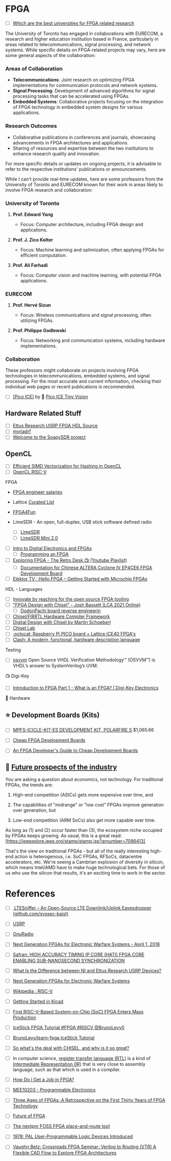 # FPGA

- [ ] [Which are the best universities for FPGA related research](https://www.quora.com/Which-are-the-best-universities-for-FPGA-related-research)

The University of Toronto has engaged in collaborations with EURECOM, a research and higher education institution based in France, particularly in areas related to telecommunications, signal processing, and network systems. While specific details on FPGA-related projects may vary, here are some general aspects of the collaboration:

### Areas of Collaboration
- **Telecommunications**: Joint research on optimizing FPGA implementations for communication protocols and network systems.
- **Signal Processing**: Development of advanced algorithms for signal processing tasks that can be accelerated using FPGAs.
- **Embedded Systems**: Collaborative projects focusing on the integration of FPGA technology in embedded system designs for various applications.

### Research Outcomes
- Collaborative publications in conferences and journals, showcasing advancements in FPGA architectures and applications.
- Sharing of resources and expertise between the two institutions to enhance research quality and innovation.

For more specific details or updates on ongoing projects, it is advisable to refer to the respective institutions' publications or announcements.

While I can't provide real-time updates, here are some professors from the University of Toronto and EURECOM known for their work in areas likely to involve FPGA research and collaboration:

### University of Toronto
1. **Prof. Edward Yang**
   - Focus: Computer architecture, including FPGA design and applications.
   
2. **Prof. J. Zico Kolter**
   - Focus: Machine learning and optimization, often applying FPGAs for efficient computation.

3. **Prof. Ali Farhadi**
   - Focus: Computer vision and machine learning, with potential FPGA applications.

### EURECOM
1. **Prof. Hervé Sizun**
   - Focus: Wireless communications and signal processing, often utilizing FPGAs.

2. **Prof. Philippe Godlewski**
   - Focus: Networking and communication systems, including hardware implementations.

### Collaboration
These professors might collaborate on projects involving FPGA technologies in telecommunications, embedded systems, and signal processing. For the most accurate and current information, checking their individual web pages or recent publications is recommended.

- [ ] [[Pico ICE]](pico-ice) by :shark: [Pico ICE Tiny Vision](https://pico-ice.tinyvision.ai)

## Hardware Related Stuff

- [ ] [Ettus Research USRP FPGA HDL Source](https://github.com/EttusResearch/fpga)
- [ ] [myriadrf](https://myriadrf.org)
- [ ] [Welcome to the SoapySDR project](https://github.com/pothosware/SoapySDR/wiki)

## OpenCL

- [ ] [Efficient SIMD Vectorization for Hashing in OpenCL](https://openproceedings.org/2018/conf/edbt/paper-330.pdf)
- [ ] [OpenCL RISC-V](https://carrv.github.io/2021/papers/CARRV2021_paper_36_Blaise.pdf)

FPGA

* [FPGA engineer salaries](https://www.reddit.com/r/FPGA/comments/vf9pmh/fpga_engineer_salaries/)

* Lattice [Curated List](https://github.com/kelu124/awesome-latticeFPGAs)
* [FPGA4Fun](https://www.fpga4fun.com/) 

* LimeSDR - An open, full-duplex, USB stick software defined radio
  - [ ] [LimeSDR](https://www.crowdsupply.com/lime-micro/limesdr)
  - [ ] [LimeSDR Mini 2.0](https://www.crowdsupply.com/lime-micro/limesdr-mini-2)

- [ ] [Intro to Digital Electronics and FPGAs](https://www.youtube.com/watch?v=-qpfv8KLXOk)
  - [ ] [Programming an FPGA](https://learn.sparkfun.com/tutorials/programming-an-fpga)

- [ ] [Exploring FPGA - The Retro Desk :tv: (Youtube Playlist)](https://www.youtube.com/playlist?list=PLPSrOWYluVLJxqlrWqjZWQ1B4bBgrQ42G)
  - [ ] [Documentation for Chinese ALTERA Cyclone IV EP4CE6 FPGA Development Board](https://github.com/SlithyMatt/Altera-Cyclone-IV-board-V3.0)

- [ ] [Elektor TV : Hello FPGA – Getting Started with Microchip FPGAs](https://youtu.be/zcaZxu010cg)

HDL - Languages

- [ ] [Innovate by reaching for the open source FPGA tooling](https://f4pga.org)
- [ ] ["FPGA Design with Chisel" - Josh Bassett (LCA 2021 Online)](https://www.youtube.com/watch?v=Wst8IoYRWKo)
  - [ ] [DodonPachi board reverse engineerin](https://en.wikipedia.org/wiki/DoDonPachi)
- [ ] [Chisel/FIRRTL Hardware Compiler Framework](https://www.chisel-lang.org/)
- [ ] [Digital Design with Chisel by Martin Schoeberl](https://github.com/schoeberl/chisel-book)
- [ ] [Chisel Lab](https://github.com/schoeberl/chisel-lab)
- [ ] [:octocat: Raspberry Pi PICO board + Lattice iCE40 FPGA's](https://github.com/tinyvision-ai-inc/pico-ice)
- [ ] [Clash: A modern, functional, hardware description language](https://clash-lang.org/)

Testing 

- [ ] [osvvm](https://osvvm.org/) Open Source VHDL Verification Methodology™ (OSVVM™) is VHDL’s answer to SystemVerilog’s UVM.

:tv: Digi-Key

- [ ] [Introduction to FPGA Part 1 - What is an FPGA? | Digi-Key Electronics](https://www.youtube.com/watch?v=lLg1AgA2Xoo&list=PLEBQazB0HUyT1WmMONxRZn9NmQ_9CIKhb)

:electric_plug: Hardware

## :star: Development Boards (Kits)

- [ ] [MPFS-ICICLE-KIT-ES DEVELOPMENT KIT, POLARFIRE S](https://canada.newark.com/microchip/mpfs-icicle-kit-es/development-kit-polarfire-soc/dp/45AJ6163) $1,065.66
- [ ] [Cheap FPGA Development Boards](https://joelw.id.au/FPGA/CheapFPGADevelopmentBoards)
- [ ] [An FPGA Developer's Guide to Cheap Development Boards](https://hackster.io/news/an-fpga-developer-s-guide-to-cheap-development-boards-8f1782bb271a)


## 🥇 [Future prospects of the industry](https://www.reddit.com/r/FPGA/comments/1191ec0/future_prospects_of_the_industry)


You are asking a question about economics, not technology. For traditional FPGAs, the trends are:

1. High-end competition (ASICs) gets more expensive over time, and

1. The capabilities of "midrange" or "low cost" FPGAs improve generation over generation, but

1. Low-end competition (ARM SoCs) also get more capable over time.

As long as (1) and (2) occur faster than (3), the ecosystem niche occupied by FPGAs keeps growing. As usual, this is a great read: [https://ieeexplore.ieee.org/stamp/stamp.jsp?arnumber=7086413]

That's the view on traditional FPGAs - but all of the really interesting high-end action is heterogenous, i.e. SoC FPGAs, RFSoCs, datacentre accelerators, etc. We're seeing a Cambrian explosion of diversity in silicon, which means Intel/AMD have to make huge technological bets. For those of us who use the silicon that results, it's an exciting time to work in the sector.


# References
- [ ] [	LTESniffer – An Open-Source LTE Downlink/Uplink Eavesdropper (github.com/syssec-kaist)](https://news.ycombinator.com/item?id=35952206)
- [ ] [USRP](https://www.ettus.com/sdr-software/uhd-usrp-hardware-driver)
- [ ] [GnuRadio](https://www.ettus.com/sdr-software/gnu-radio/)
- [ ] [Next Generation FPGAs for Electronic Warfare Systems - April 1, 2016](https://www.mobilityengineeringtech.com/component/content/article/adt/pub/features/articles/24386)
- [ ] [Safran: HIGH ACCURACY TIMING IP CORE (HATI) FPGA CORE ENABLING SUB-NANOSECOND SYNCHRONIZATION](https://safran-navigation-timing.com/product/high-accuracy-timing-ip-core-hati)
- [ ] [What Is the Difference between NI and Ettus Research USRP Devices?](https://www.ni.com/en-ca/shop/wireless-design-test/what-is-a-usrp-software-defined-radio/what-is-the-difference-between-ni-and-ettus-usrps.html)
- [ ] [Next Generation FPGAs for Electronic Warfare Systems](https://www.mobilityengineeringtech.com/component/content/article/adt/pub/features/articles/24386)
- [ ] [Wikipedia : RISC-V](https://en.wikipedia.org/wiki/RISC-V)
- [ ] [Getting Started in Kicad](https://docs.kicad.org/7.0/en/getting_started_in_kicad/getting_started_in_kicad.html)
- [ ] [First RISC-V-Based System-on-Chip (SoC) FPGA Enters Mass Production](https://www.microchip.com/en-us/about/news-releases/products/first-risc-v-based-system-on-chip-fpga-enters-mass-production)
- [ ] [IceStick FPGA Tutorial #FPGA #RISCV @BrunoLevy0](https://blog.adafruit.com/2021/01/28/icestick-fpga-tutorial-fpga-riscv-brunolevy01/)
- [ ] [BrunoLevy/learn-fpga IceStick Tutorial](https://github.com/BrunoLevy/learn-fpga/blob/master/FemtoRV/TUTORIALS/IceStick.md)
- [ ] [So what's the deal with CHISEL, and why is it so great?](https://www.reddit.com/r/FPGA/comments/wnnhb8/so_whats_the_deal_with_chisel_and_why_is_it_so/)
- [ ] In computer science, [register transfer language (RTL)](https://en.wikipedia.org/wiki/Register_transfer_language)  is a kind of  [Intermediate Representation (IR)](https://en.wikipedia.org/wiki/Intermediate_representation) that is very close to assembly language, such as that which is used in a compiler.
- [ ] [How Do I Get a Job in FPGA?](https://digilent.com/blog/how-do-i-get-a-job-in-fpga/)
- [ ] [MEE10203 - Programmable Electronics](https://www.youtube.com/playlist?list=PL_N6Mn2-rIULhuVNHMpjmmKMYafQjaCZX)
- [ ] [Three Ages of FPGAs: A Retrospective on the First Thirty Years of FPGA Technology](https://ieeexplore.ieee.org/document/7086413)
- [ ] [Future of FPGA](https://www.maven-silicon.com/blog/future-of-fpga/)
- [ ] [The nextpnr FOSS FPGA place-and-route tool](https://media.ccc.de/v/35c3-9612-the_nextpnr_foss_fpga_place-and-route_tool)

- [ ] [1978: PAL User-Programmable Logic Devices Introduced](https://www.computerhistory.org/siliconengine/pal-user-programmable-logic-devices-introduced/)
- [ ] [Vaughn Betz: Crossroads FPGA Seminar: Verilog to Routing (VTR) A Flexible CAD Flow to Explore FPGA Architectures](https://www.youtube.com/watch?v=lQ1RKbEJZmE)

